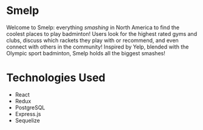 # Smelp

Welcome to Smelp: everything *smashing* in North America to find the
coolest places to play badminton!  Users look for the highest rated gyms and clubs, discuss which rackets they play with or recommend, and even connect with others in the community!  Inspired by Yelp, blended with the Olympic sport badminton, Smelp holds all the biggest smashes!

# Technologies Used

- React
- Redux
- PostgreSQL
- Express.js
- Sequelize

